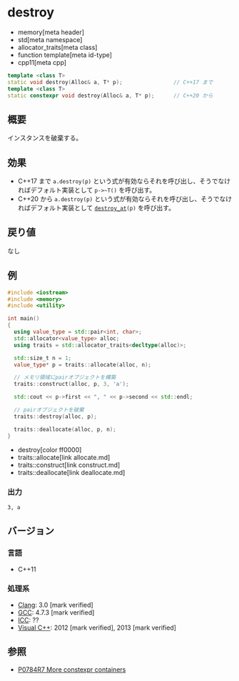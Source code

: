 # destroy
* memory[meta header]
* std[meta namespace]
* allocator_traits[meta class]
* function template[meta id-type]
* cpp11[meta cpp]

```cpp
template <class T>
static void destroy(Alloc& a, T* p);                // C++17 まで
template <class T>
static constexpr void destroy(Alloc& a, T* p);      // C++20 から
```

## 概要
インスタンスを破棄する。


## 効果
- C++17 まで
	`a.destroy(p)` という式が有効ならそれを呼び出し、そうでなければデフォルト実装として `p->~T()` を呼び出す。
- C++20 から
	`a.destroy(p)` という式が有効ならそれを呼び出し、そうでなければデフォルト実装として [`destroy_at`](../destroy_at.md)`(p)` を呼び出す。


## 戻り値
なし


## 例
```cpp example
#include <iostream>
#include <memory>
#include <utility>

int main()
{
  using value_type = std::pair<int, char>;
  std::allocator<value_type> alloc;
  using traits = std::allocator_traits<decltype(alloc)>;

  std::size_t n = 1;
  value_type* p = traits::allocate(alloc, n);

  // メモリ領域にpairオブジェクトを構築
  traits::construct(alloc, p, 3, 'a');

  std::cout << p->first << ", " << p->second << std::endl;

  // pairオブジェクトを破棄
  traits::destroy(alloc, p);

  traits::deallocate(alloc, p, n);
}
```
* destroy[color ff0000]
* traits::allocate[link allocate.md]
* traits::construct[link construct.md]
* traits::deallocate[link deallocate.md]

### 出力
```
3, a
```

## バージョン
### 言語
- C++11

### 処理系
- [Clang](/implementation.md#clang): 3.0 [mark verified]
- [GCC](/implementation.md#gcc): 4.7.3 [mark verified]
- [ICC](/implementation.md#icc): ??
- [Visual C++](/implementation.md#visual_cpp): 2012 [mark verified], 2013 [mark verified]


## 参照
- [P0784R7 More constexpr containers](http://www.open-std.org/jtc1/sc22/wg21/docs/papers/2019/p0784r7.html)

